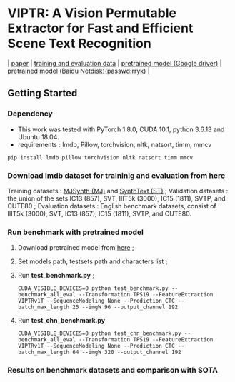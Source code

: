 # VIPTR: A Vision Permutable Extractor for Fast and Efficient Scene Text Recognition

| [paper](https://arxiv.org/abs/1904.01906) | [training and evaluation data](https://github.com/clovaai/deep-text-recognition-benchmark#download-lmdb-dataset-for-traininig-and-evaluation-from-here) | [pretrained model (Google driver)](https://www.dropbox.com/sh/j3xmli4di1zuv3s/AAArdcPgz7UFxIHUuKNOeKv_a?dl=0) | [pretrained model (Baidu Netdisk)(passwd:rryk)](https://pan.baidu.com/s/1KSNLv4EY3zFWHpBYlpFCBQ) |

## Getting Started

### Dependency

- This work was tested with PyTorch 1.8.0, CUDA 10.1, python 3.6.13 and Ubuntu 18.04. 
- requirements : lmdb, Pillow, torchvision, nltk, natsort, timm, mmcv

```
pip install lmdb pillow torchvision nltk natsort timm mmcv
```

### Download lmdb dataset for traininig and evaluation from [here](https://www.dropbox.com/sh/i39abvnefllx2si/AAAbAYRvxzRp3cIE5HzqUw3ra?dl=0)

Training datasets : [MJSynth (MJ)](http://www.robots.ox.ac.uk/~vgg/data/text/) and [SynthText (ST)](http://www.robots.ox.ac.uk/~vgg/data/scenetext/) ;
Validation datasets : the union of the sets IC13 (857), SVT, IIIT5k (3000), IC15 (1811), SVTP, and CUTE80 ;
Evaluation datasets : English benchmark datasets, consist of IIIT5k (3000), SVT, IC13 (857), IC15 (1811), SVTP, and CUTE80.

### Run benchmark with pretrained model

1. Download pretrained model from [here](https://drive.google.com/drive/folders/15WPsuPJDCzhp2SvYZLRj8mAlT3zmoAMW) ;

2. Set models path, testsets path and characters  list ;

3. Run **test_benchmark.py** ;

   ```
   CUDA_VISIBLE_DEVICES=0 python test_benchmark.py --benchmark_all_eval --Transformation TPS19 --FeatureExtraction VIPTRv1T --SequenceModeling None --Prediction CTC --batch_max_length 25 --imgW 96 --output_channel 192
   ```

4. Run **test_chn_benchmark.py**

   ```
   CUDA_VISIBLE_DEVICES=0 python test_chn_benchmark.py --benchmark_all_eval --Transformation TPS19 --FeatureExtraction VIPTRv1T --SequenceModeling None --Prediction CTC --batch_max_length 64 --imgW 320 --output_channel 192
   ```

### Results on benchmark datasets and comparison with SOTA


